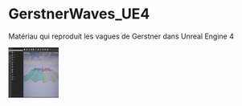 # GerstnerWaves_UE4
Matériau qui reproduit les vagues de Gerstner dans Unreal Engine 4

<img src="img/Capture.png" width="100" height="100">
